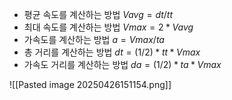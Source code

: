 - 평균 속도를 계산하는 방법
	$Vavg = dt/tt$
- 최대 속도를 계산하는 방법
	$Vmax = 2*Vavg$
- 가속도를 계산하는 방법
	$a = Vmax/ta$
- 총 거리를 계산하는 방법
	$dt = (1/2) * tt * Vmax$
- 가속도 거리를 계산하는 방법
	$da = (1/2) * ta * Vmax$


![[Pasted image 20250426151154.png]]